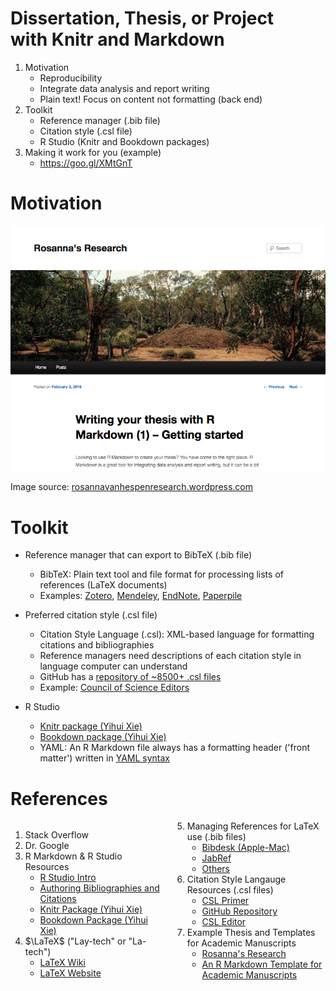 
Dissertation, Thesis, or Project <br> with Knitr and Markdown
========================================================
1. Motivation
    + Reproducibility
    + Integrate data analysis and report writing
    + Plain text! Focus on content not formatting (back end)
2. Toolkit
    + Reference manager (.bib file)
    + Citation style (.csl file)
    + R Studio (Knitr and Bookdown packages)
3. Making it work for you (example)
    + https://goo.gl/XMtGnT

Motivation
========================================================
<center>

![](Images/Rosanna.png)
</center>

Image source: [rosannavanhespenresearch.wordpress.com](https://rosannavanhespenresearch.wordpress.com/2016/02/03/writing-your-thesis-with-r-markdown-1-getting-started/)


Toolkit
========================================================
* Reference manager that can export to BibTeX (.bib file)
    + BibTeX: Plain text tool and file format for processing lists of references (LaTeX documents)
    + Examples: [Zotero](https://libguides.mit.edu/ld.php?content_id=34248570), [Mendeley](http://guides.library.ubc.ca/bibtex/mendeley), [EndNote](https://www.rhizobia.co.nz/latex/convert), [Paperpile](http://forum.paperpile.com/t/how-to-export-a-document-and-citations-to-latex-and-bibtex/784)

* Preferred citation style (.csl file)
    + Citation Style Language (.csl): XML-based language for formatting citations and bibliographies
    + Reference managers need descriptions of each citation style in language computer can understand
    + GitHub has a [repository of ~8500+ .csl files](https://github.com/citation-style-language/styles)
    + Example: [Council of Science Editors](https://writing.wisc.edu/Handbook/DocCSE.html)
    
* R Studio
    + [Knitr package (Yihui Xie)](https://yihui.name/knitr/)
    + [Bookdown package (Yihui Xie)](https://bookdown.org/yihui/bookdown/)
    + YAML: An R Markdown file always has a formatting header ('front matter') written in [YAML syntax](https://en.wikipedia.org/wiki/YAML)
    
References
========================================================

<style>
  .col2 {
    columns: 2 200px;         /* number of columns and width in pixels*/
    -webkit-columns: 2 200px; /* chrome, safari */
    -moz-columns: 2 200px;    /* firefox */
  }
  .col3 {
    columns: 3 100px;
    -webkit-columns: 3 100px;
    -moz-columns: 3 100px;
  }
</style>

<div class="col2">

1. Stack Overflow
2. Dr. Google
3. R Markdown & R Studio Resources
    + [R Studio Intro](http://rmarkdown.rstudio.com/lesson-1.html)
    + [Authoring Bibliographies and Citations](http://rmarkdown.rstudio.com/authoring_bibliographies_and_citations.html)
    + [Knitr Package (Yihui Xie)](https://yihui.name/knitr/)
    + [Bookdown Package (Yihui Xie)](https://bookdown.org/yihui/bookdown/)
4. $\LaTeX$ ("Lay-tech" or "La-tech")
    + [LaTeX Wiki](https://en.wikipedia.org/wiki/LaTeX)
    + [LaTeX Website](https://www.latex-project.org/)
5. Managing References for LaTeX use (.bib files)
    + [Bibdesk (Apple-Mac)](http://bibdesk.sourceforge.net/)
    + [JabRef](http://www.jabref.org/)
    + [Others](https://tex.stackexchange.com/questions/9454/bibdesk-like-software-for-windows)
6. Citation Style Langauge Resources (.csl files)
    + [CSL Primer](http://docs.citationstyles.org/en/stable/primer.html)
    + [GitHub Repository](https://github.com/citation-style-language/styles)
    + [CSL Editor](http://editor.citationstyles.org/about/)
7. Example Thesis and Templates for Academic Manuscripts
    + [Rosanna's Research](https://rosannavanhespenresearch.wordpress.com/2016/02/03/writing-your-thesis-with-r-markdown-1-getting-started/)
    + [An R Markdown Template for Academic Manuscripts](http://svmiller.com/blog/2016/02/svm-r-markdown-manuscript/)
</div>
